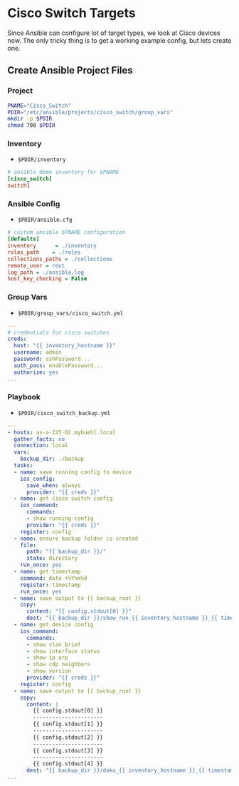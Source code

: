 
# Cisco Switch Targets
Since Ansible can configure lot of target types, we look at Cisco devices now.
The only tricky thing is to get a working example config, but lets create one.

## Create Ansible Project Files

### Project
```bash
PNAME="Cisco_Switch"
PDIR="/etc/ansible/projects/cisco_switch/group_vars"
mkdir -p $PDIR
chmod 700 $PDIR
```

### Inventory
* <code>$PDIR/inventory</code>
```ini
# ansible demo inventory for $PNAME
[cisco_switch]
switch1
```

### Ansible Config
* <code>$PDIR/ansible.cfg</code>
```ini
# custom ansible $PNAME configuration
[defaults]
inventory      = ./inventory
roles_path    = ./roles
collections_paths = ./collections
remote_user = root
log_path = ./ansible.log
host_key_checking = False
```

### Group Vars
* <code>$PDIR/group_vars/cisco_switch.yml</code>
```yaml
---
# credentials for cisco switches
creds:
  host: "{{ inventory_hostname }}"
  username: admin
  password: sshPassword...
  auth_pass: enablePassword...
  authorize: yes
...
```

### Playbook
* <code>$PDIR/cisco_switch_backup.yml</code>
```yaml
---
- hosts: as-a-225-02.mybuehl.local
  gather_facts: no
  connection: local
  vars:
    backup_dir: ./backup
  tasks:
  - name: save running config to device
    ios_config:
      save_when: always
      provider: "{{ creds }}"
  - name: get cisco switch config
    ios_command:
      commands: 
      - show running-config
      provider: "{{ creds }}"
    register: config
  - name: ensure backup folder is created
    file:
      path: "{{ backup_dir }}/"
      state: directory
    run_once: yes
  - name: get timestamp
    command: date +%Y%m%d
    register: timestamp
    run_once: yes
  - name: save output to {{ backup_root }} 
    copy: 
      content: "{{ config.stdout[0] }}"
      dest: "{{ backup_dir }}/show_run_{{ inventory_hostname }}_{{ timestamp.stdout }}.txt"
  - name: get device config
    ios_command:
      commands:
      - show vlan brief
      - show interface status
      - show ip arp
      - show cdp neighbors
      - show version
      provider: "{{ creds }}"
    register: config
  - name: save output to {{ backup_root }}
    copy:
      content: |
        {{ config.stdout[0] }}
        ----------------------
        {{ config.stdout[1] }}
        ----------------------
        {{ config.stdout[2] }}
        ----------------------
        {{ config.stdout[3] }}
        ----------------------
        {{ config.stdout[4] }}
      dest: "{{ backup_dir }}/doku_{{ inventory_hostname }}_{{ timestamp.stdout }}.txt"
...
```

<!--stackedit_data:
eyJoaXN0b3J5IjpbLTEyNTY1MTMyMjEsLTE3OTExNTI3MjNdfQ
==
-->